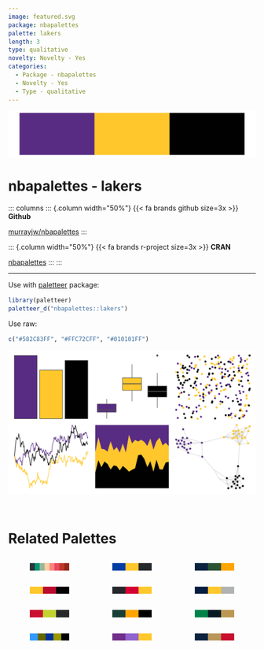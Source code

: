 ```yaml
---
image: featured.svg
package: nbapalettes
palette: lakers
length: 3
type: qualitative
novelty: Novelty - Yes
categories:
  - Package - nbapalettes
  - Novelty - Yes
  - Type - qualitative
---
```


![](featured.svg)

# nbapalettes - lakers 

::: columns
::: {.column width="50%"}
{{< fa brands github size=3x >}}
**Github**

[murrayjw/nbapalettes](https://github.com/murrayjw/nbapalettes)
:::

::: {.column width="50%"}
{{< fa brands r-project size=3x >}}
**CRAN**

[nbapalettes](https://CRAN.R-project.org/package=nbapalettes)
:::
:::

<hr> 

Use with [paletteer](https://emilhvitfeldt.github.io/paletteer/) package:

```r
library(paletteer)
paletteer_d("nbapalettes::lakers")
```

Use raw:

```r
c("#582C83FF", "#FFC72CFF", "#010101FF")
``` 

![](examples.png) 

<br>

# Related Palettes

<div class="list" style="display: grid; grid-template-columns: auto auto auto;"> <figure class="figure">
<a href="../../awtools/a_palette/"> <img src="../../awtools/a_palette/featured.svg" style="width: 100%;" class="figure-img"></a>
</figure> <figure class="figure">
<a href="../../nbapalettes/warriors/"> <img src="../../nbapalettes/warriors/featured.svg" style="width: 100%;" class="figure-img"></a>
</figure> <figure class="figure">
<a href="../../nbapalettes/jazz/"> <img src="../../nbapalettes/jazz/featured.svg" style="width: 100%;" class="figure-img"></a>
</figure> <figure class="figure">
<a href="../../nbapalettes/rockets_original/"> <img src="../../nbapalettes/rockets_original/featured.svg" style="width: 100%;" class="figure-img"></a>
</figure> <figure class="figure">
<a href="../../nbapalettes/warriors_cny/"> <img src="../../nbapalettes/warriors_cny/featured.svg" style="width: 100%;" class="figure-img"></a>
</figure> <figure class="figure">
<a href="../../nbapalettes/pacers/"> <img src="../../nbapalettes/pacers/featured.svg" style="width: 100%;" class="figure-img"></a>
</figure> <figure class="figure">
<a href="../../nbapalettes/hawks_statement/"> <img src="../../nbapalettes/hawks_statement/featured.svg" style="width: 100%;" class="figure-img"></a>
</figure> <figure class="figure">
<a href="../../nbapalettes/supersonics/"> <img src="../../nbapalettes/supersonics/featured.svg" style="width: 100%;" class="figure-img"></a>
</figure> <figure class="figure">
<a href="../../nbapalettes/celtics/"> <img src="../../nbapalettes/celtics/featured.svg" style="width: 100%;" class="figure-img"></a>
</figure> <figure class="figure">
<a href="../../Manu/Gloomy_Nudi/"> <img src="../../Manu/Gloomy_Nudi/featured.svg" style="width: 100%;" class="figure-img"></a>
</figure> <figure class="figure">
<a href="../../nbapalettes/lakers_alt/"> <img src="../../nbapalettes/lakers_alt/featured.svg" style="width: 100%;" class="figure-img"></a>
</figure> <figure class="figure">
<a href="../../nbapalettes/pelicans/"> <img src="../../nbapalettes/pelicans/featured.svg" style="width: 100%;" class="figure-img"></a>
</figure> 
</div>
